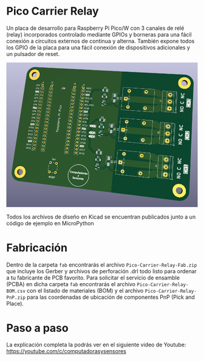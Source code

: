 # Pico Carrier Relay

Un placa de desarrollo para Raspberry Pi Pico/W con 3 canales de relé (relay) incorporados controlado mediante GPIOs y borneras para una fácil conexión a circuitos externos de continua y alterna.
También expone todos los GPIO de la placa para una fácil conexión de dispositivos adicionales y un pulsador de reset.

![PCB3DView](pcb3dview.png)

Todos los archivos de diseño en Kicad se encuentran publicados junto a un código de ejemplo en MicroPython

# Fabricación

Dentro de la carpeta `fab` encontrarás el archivo `Pico-Carrier-Relay-Fab.zip` que incluye los Gerber y archivos de perforación .drl todo listo para ordenar a tu fabricante de PCB favorito.
Para solicitar el servicio de ensamble (PCBA) en dicha carpeta `fab` encontrarás el archivo `Pico-Carrier-Relay-BOM.csv` con el listado de materiales (BOM) y el archivo `Pico-Carrier-Relay-PnP.zip` para las coordenadas
de ubicación de componentes PnP (Pick and Place).

# Paso a paso

La explicación completa la podrás ver en el siguiente video de Youtube:
https://youtube.com/c/computadorasysensores
